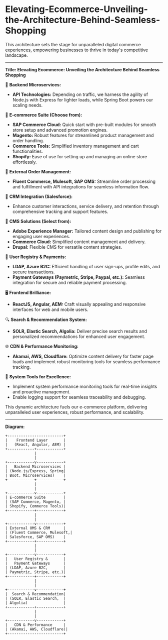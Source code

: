 # Elevating-Ecommerce-Unveiling-the-Architecture-Behind-Seamless-Shopping
This architecture sets the stage for unparalleled digital commerce experiences, empowering businesses to thrive in today's competitive landscape.

---

**Title: Elevating Ecommerce: Unveiling the Architecture Behind Seamless Shopping**

🛒 **Backend Microservices:**
- **API Technologies:** Depending on traffic, we harness the agility of Node.js with Express for lighter loads, while Spring Boot powers our scaling needs.

🚀 **E-commerce Suite (Choose from):**
- **SAP Commerce Cloud:** Quick start with pre-built modules for smooth store setup and advanced promotion engines.
- **Magento:** Robust features for streamlined product management and order handling.
- **Commerce Tools:** Simplified inventory management and cart functionalities.
- **Shopify:** Ease of use for setting up and managing an online store effortlessly.

🔄 **External Order Management:**
- **Fluent Commerce, Mulesoft, SAP OMS:** Streamline order processing and fulfillment with API integrations for seamless information flow.

💬 **CRM Integration (Salesforce):**
- Enhance customer interactions, service delivery, and retention through comprehensive tracking and support features.

📝 **CMS Solutions (Select from):**
- **Adobe Experience Manager:** Tailored content design and publishing for engaging user experiences.
- **Commerce Cloud:** Simplified content management and delivery.
- **Drupal:** Flexible CMS for versatile content strategies.

🔐 **User Registry & Payments:**
- **LDAP, Azure B2C:** Efficient handling of user sign-ups, profile edits, and secure transactions.
- **Payment Gateways (Paymetric, Stripe, Paypal, etc.):** Seamless integration for secure and reliable payment processing.

🖥️ **Frontend Brilliance:**
- **ReactJS, Angular, AEM:** Craft visually appealing and responsive interfaces for web and mobile users.

🔍 **Search & Recommendation System:**
- **SOLR, Elastic Search, Algolia:** Deliver precise search results and personalized recommendations for enhanced user engagement.

🌐 **CDN & Performance Monitoring:**
- **Akamai, AWS, Cloudflare:** Optimize content delivery for faster page loads and implement robust monitoring tools for seamless performance tracking.

🔧 **System Tools for Excellence:**
- Implement system performance monitoring tools for real-time insights and proactive management.
- Enable logging support for seamless traceability and debugging.

This dynamic architecture fuels our e-commerce platform, delivering unparalleled user experiences, robust performance, and scalability.

---

**Diagram:**
```
+-------------------------+
|    Frontend Layer       |
|   (React, Angular, AEM) |
+------------+------------+
             |
             |
+------------v------------+
|   Backend Microservices |
| (Node.js/Express, Spring|
| Boot, Microservices)    |
+------------+------------+
             |
             |
+------------v------------+
| E-commerce Suite        |
| (SAP Commerce, Magento, |
| Shopify, Commerce Tools)|
+------------+------------+
             |
             |
+------------v------------+
| External OMS & CRM      |
| (Fluent Commerce, Mulesoft,|
| Salesforce, SAP OMS)    |
+------------+------------+
             |
             |
+------------v------------+
|   User Registry &       |
|   Payment Gateways      |
| (LDAP, Azure B2C,       |
| Paymetric, Stripe, etc.)|
+------------+------------+
             |
             |
+------------v------------+
|  Search & Recommendation|
| (SOLR, Elastic Search,  |
| Algolia)                |
+------------+------------+
             |
             |
+------------v------------+
|   CDN & Performance     |
| (Akamai, AWS, Cloudflare)|
+-------------------------+
```

